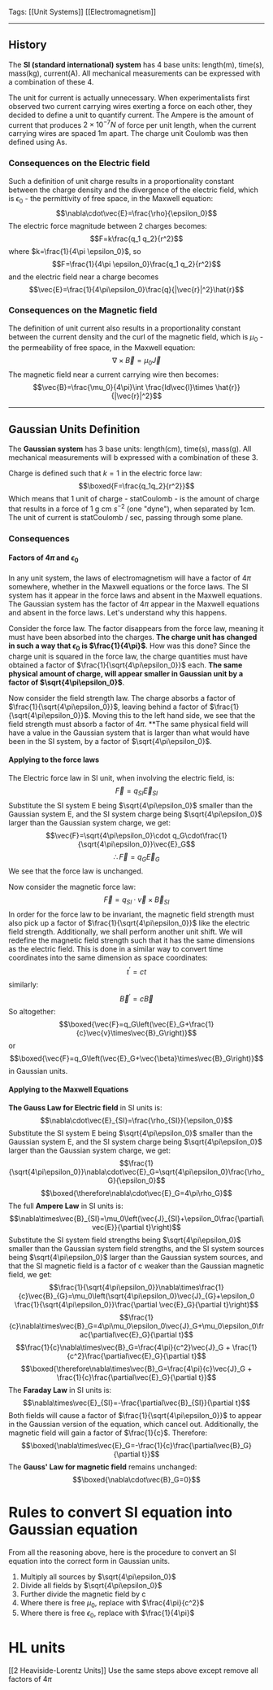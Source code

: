 Tags: [[Unit Systems]] [[Electromagnetism]] 
___
## History
The **SI (standard international) system** has 4 base units: length(m), time(s), mass(kg), current(A). All mechanical measurements can be expressed with a combination of these 4.

The unit for current is actually unnecessary. When experimentalists first observed two current carrying wires exerting a force on each other, they decided to define a unit to quantify current. The Ampere is the amount of current that produces $2\times 10^{-7} N$ of force per unit length, when the current carrying wires are spaced 1m apart. The charge unit Coulomb was then defined using As.

### Consequences on the Electric field
Such a definition of unit charge results in a proportionality constant between the charge density and the divergence of the electric field, which is $\epsilon_0$ - the permittivity of free space, in the Maxwell equation:
$$\nabla\cdot\vec{E}=\frac{\rho}{\epsilon_0}$$
The electric force magnitude between 2 charges becomes: 
$$F=k\frac{q_1 q_2}{r^2}$$
where $k=\frac{1}{4\pi \epsilon_0}$, so
$$F=\frac{1}{4\pi \epsilon_0}\frac{q_1 q_2}{r^2}$$
and the electric field near a charge becomes
$$\vec{E}=\frac{1}{4\pi\epsilon_0}\frac{q}{|\vec{r}|^2}\hat{r}$$
### Consequences on the Magnetic field
The definition of unit current also results in a proportionality constant between the current density and the curl of the magnetic field, which is $\mu_0$ - the permeability of free space, in the Maxwell equation: 
$$\nabla\times\vec{B}=\mu_0\vec{J}$$
The magnetic field near a current carrying wire then becomes:
$$\vec{B}=\frac{\mu_0}{4\pi}\int  \frac{Id\vec{l}\times \hat{r}}{|\vec{r}|^2}$$
___
## Gaussian Units Definition
The **Gaussian system** has 3 base units: length(cm), time(s), mass(g). All mechanical measurements will b expressed with a combination of these 3. 

Charge is defined such that $k = 1$ in the electric force law:
$$\boxed{F=\frac{q_1q_2}{r^2}}$$
Which means that 1 unit of charge - statCoulomb - is the amount of charge that results in a force of 1 g cm $s^{-2}$ (one "dyne"), when separated by 1cm. The unit of current is statCoulomb / sec, passing through some plane. 

### Consequences
#### Factors of $4\pi$ and $\epsilon_0$
In any unit system, the laws of electromagnetism will have a factor of $4\pi$ somewhere, whether in the Maxwell equations or the force laws. The SI system has it appear in the force laws and absent in the Maxwell equations. The Gaussian system has the factor of $4\pi$ appear in the Maxwell equations and absent in the force laws. Let's understand why this happens. 

Consider the force law. The factor disappears from the force law, meaning it must have been absorbed into the charges. **The charge unit has changed in such a way that $\epsilon_0$ is $\frac{1}{4\pi}$**. How was this done? Since the charge unit is squared in the force law, the charge quantities must have obtained a factor of $\frac{1}{\sqrt{4\pi\epsilon_0}}$ each. **The same physical amount of charge, will appear smaller in Gaussian unit by a factor of $\sqrt{4\pi\epsilon_0}$**. 

Now consider the field strength law. The charge absorbs a factor of $\frac{1}{\sqrt{4\pi\epsilon_0}}$, leaving behind a factor of $\frac{1}{\sqrt{4\pi\epsilon_0}}$. Moving this to the left hand side, we see that the field strength must absorb a factor of $4\pi$. **The same physical field will have a value in the Gaussian system that is larger than what would have been in the SI system, by a factor of $\sqrt{4\pi\epsilon_0}$.

#### Applying to the force laws
The Electric force law in SI unit, when involving the electric field, is:
$$\vec{F}=q_{SI}\vec{E}_{SI}$$
Substitute the SI system E being $\sqrt{4\pi\epsilon_0}$ smaller than the Gaussian system E, and the SI system charge being $\sqrt{4\pi\epsilon_0}$ larger than the Gaussian system charge, we get:
$$\vec{F}=\sqrt{4\pi\epsilon_0}\cdot q_G\cdot\frac{1}{\sqrt{4\pi\epsilon_0}}\vec{E}_G$$
$$\therefore\vec{F}=q_G\vec{E}_G$$
We see that the force law is unchanged. 

Now consider the magnetic force law:
$$\vec{F}=q_{SI}\cdot\vec{v}\times\vec{B}_{SI}$$
In order for the force law to be invariant, the magnetic field strength must also pick up a factor of $\frac{1}{\sqrt{4\pi\epsilon_0}}$ like the electric field strength. Additionally, we shall perform another unit shift. We will redefine the magnetic field strength such that it has the same dimensions as the electric field. This is done in a similar way to convert time coordinates into the same dimension as space coordinates: 
$$t^\prime=ct$$
similarly:
$$\vec{B}^\prime = c\vec{B}$$
So altogether:
$$\boxed{\vec{F}=q_G\left(\vec{E}_G+\frac{1}{c}\vec{v}\times\vec{B}_G\right)}$$
or
$$\boxed{\vec{F}=q_G\left(\vec{E}_G+\vec{\beta}\times\vec{B}_G\right)}$$
in Gaussian units.
#### Applying to the Maxwell Equations
**The Gauss Law for Electric field** in SI units is:
$$\nabla\cdot\vec{E}_{SI}=\frac{\rho_{SI}}{\epsilon_0}$$
Substitute the SI system E being $\sqrt{4\pi\epsilon_0}$ smaller than the Gaussian system E, and the SI system charge being $\sqrt{4\pi\epsilon_0}$ larger than the Gaussian system charge, we get:
$$\frac{1}{\sqrt{4\pi\epsilon_0}}\nabla\cdot\vec{E}_G=\sqrt{4\pi\epsilon_0}\frac{\rho_G}{\epsilon_0}$$
$$\boxed{\therefore\nabla\cdot\vec{E}_G=4\pi\rho_G}$$
The full **Ampere Law** in SI units is: 
$$\nabla\times\vec{B}_{SI}=\mu_0\left(\vec{J}_{SI}+\epsilon_0\frac{\partial\vec{E}}{\partial t}\right)$$
Substitute the SI system field strengths being $\sqrt{4\pi\epsilon_0}$ smaller than the Gaussian system field strengths, and the SI system sources being $\sqrt{4\pi\epsilon_0}$ larger than the Gaussian system sources, and that the SI magnetic field is a factor of c weaker than the Gaussian magnetic field, we get:
$$\frac{1}{\sqrt{4\pi\epsilon_0}}\nabla\times\frac{1}{c}\vec{B}_{G}=\mu_0\left(\sqrt{4\pi\epsilon_0}\vec{J}_{G}+\epsilon_0 \frac{1}{\sqrt{4\pi\epsilon_0}}\frac{\partial \vec{E}_G}{\partial t}\right)$$
$$\frac{1}{c}\nabla\times\vec{B}_G=4\pi\mu_0\epsilon_0\vec{J}_G+\mu_0\epsilon_0\frac{\partial\vec{E}_G}{\partial t}$$
$$\frac{1}{c}\nabla\times\vec{B}_G=\frac{4\pi}{c^2}\vec{J}_G + \frac{1}{c^2}\frac{\partial\vec{E}_G}{\partial t}$$
$$\boxed{\therefore\nabla\times\vec{B}_G=\frac{4\pi}{c}\vec{J}_G + \frac{1}{c}\frac{\partial\vec{E}_G}{\partial t}}$$
The **Faraday Law** in SI units is:
$$\nabla\times\vec{E}_{SI}=-\frac{\partial\vec{B}_{SI}}{\partial t}$$
Both fields will cause a factor of $\frac{1}{\sqrt{4\pi\epsilon_0}}$ to appear in the Gaussian version of the equation, which cancel out. Additionally, the magnetic field will gain a factor of $\frac{1}{c}$. Therefore:
$$\boxed{\nabla\times\vec{E}_G=-\frac{1}{c}\frac{\partial\vec{B}_G}{\partial t}}$$
The **Gauss' Law for magnetic field** remains unchanged:
$$\boxed{\nabla\cdot\vec{B}_G=0}$$
# Rules to convert SI equation into Gaussian equation

From all the reasoning above, here is the procedure to convert an SI equation into the correct form in Gaussian units. 
1. Multiply all sources by $\sqrt{4\pi\epsilon_0}$
2. Divide all fields by $\sqrt{4\pi\epsilon_0}$
3. Further divide the magnetic field by c
4. Where there is free $\mu_0$, replace with $\frac{4\pi}{c^2}$
5. Where there is free $\epsilon_0$, replace with $\frac{1}{4\pi}$

# HL units

[[2 Heaviside-Lorentz Units]]
Use the same steps above except remove all factors of $4\pi$

